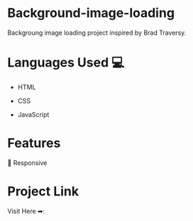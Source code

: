 # Background-image-loading
Backgroung image loading project inspired by Brad Traversy.
# Languages Used 💻 
- HTML

- CSS

- JavaScript 

# Features
:iphone: Responsive

# Project Link

Visit Here ➡: 
